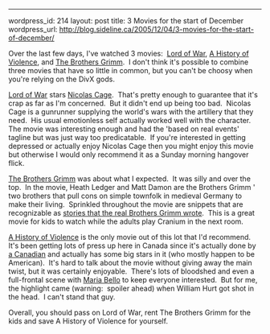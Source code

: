 --- 
wordpress_id: 214
layout: post
title: 3 Movies for the start of December
wordpress_url: http://blog.sideline.ca/2005/12/04/3-movies-for-the-start-of-december/

<p>Over the last few days, I've watched 3 movies:  <a href="http://www.imdb.com/title/tt0399295/">Lord of War</a>, <a href="http://www.imdb.com/title/tt0399146/">A History of Violence</a>, and <a href="http://www.imdb.com/title/tt0355295/">The Brothers Grimm</a>.  I don't think it's possible to combine three movies that have so little in common, but you can't be choosy when you're relying on the DivX gods.</p>
<p><a href="http://www.imdb.com/title/tt0399295/">Lord of War</a> stars <a href="http://www.imdb.com/name/nm0000115/">Nicolas Cage</a>.  That's pretty enough to guarantee that it's crap as far as I'm concerned.  But it didn't end up being too bad.  Nicolas Cage is a gunrunner supplying the world's wars with the artillery that they need.  His usual emotionless self actually worked well with the character.  The movie was interesting enough and had the 'based on real events' tagline but was just way too predicatable.  If you're interested in getting depressed or actually enjoy Nicolas Cage then you might enjoy this movie but otherwise I would only recommend it as a Sunday morning hangover flick.</p>
<p><a href="http://www.imdb.com/title/tt0355295/">The Brothers Grimm</a> was about what I expected.  It was silly and over the top.  In the movie, Heath Ledger and Matt Damon are the Brothers Grimm ' two brothers that pull cons on simple townfolk in medieval Germany to make their living.  Sprinkled throughout the movie are snippets that are recognizable as <a href="http://www.nationalgeographic.com/grimm/">stories that the real Brothers Grimm wrote</a>.  This is a great movie for kids to watch while the adults play Cranium in the next room.</p>
<p><a href="http://www.imdb.com/title/tt0399146/">A History of Violence</a> is the only movie out of this lot that I'd recommend.  It's been getting lots of press up here in Canada since it's actually done by <a href="http://www.imdb.com/name/nm0000343/">a Canadian</a> and actually has some big stars in it (who mostly happen to be American).  It's hard to talk about the movie without giving away the main twist, but it was certainly enjoyable.  There's lots of bloodshed and even a full-frontal scene with <a href="http://www.cndb.com/actor.html'name=Bello%2C+Maria">Maria Bello</a> to keep everyone interested.  But for me, the highlight came (warning:  spoiler ahead) when William Hurt got shot in the head.  I can't stand that guy.</p>
<p>Overall, you should pass on Lord of War, rent The Brothers Grimm for the kids and save A History of Violence for yourself.</p>
